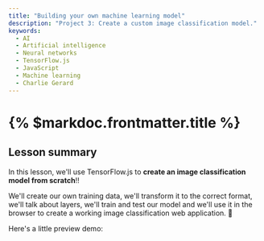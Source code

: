 ```yaml
---
title: "Building your own machine learning model"
description: "Project 3: Create a custom image classification model."
keywords:
  - AI
  - Artificial intelligence
  - Neural networks
  - TensorFlow.js
  - JavaScript
  - Machine learning
  - Charlie Gerard
---
```


# {% $markdoc.frontmatter.title %}

## Lesson summary

In this lesson, we'll use TensorFlow.js to **create an image classification model from scratch**!!

We'll create our own training data, we'll transform it to the correct format, we'll talk about layers, we'll train and test our model and we'll use it in the browser to create a working image classification web application. 🎉

Here's a little preview demo:
